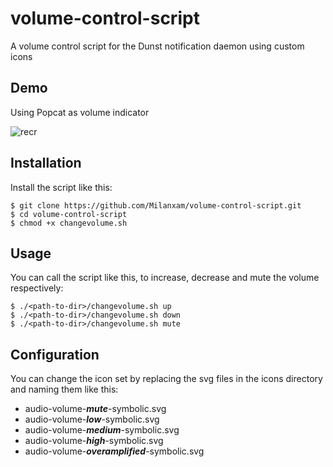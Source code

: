 # volume-control-script

A volume control script for the Dunst notification daemon using custom icons

## Demo 

Using Popcat as volume indicator

![recr](https://user-images.githubusercontent.com/96538473/225101522-100d7e7b-4ba8-4d3a-b080-47214013be99.gif)

## Installation

Install the script like this:

```
$ git clone https://github.com/Milanxam/volume-control-script.git
$ cd volume-control-script
$ chmod +x changevolume.sh 
```

## Usage 

You can call the script like this, to increase, decrease and mute the volume respectively:

```
$ ./<path-to-dir>/changevolume.sh up
$ ./<path-to-dir>/changevolume.sh down
$ ./<path-to-dir>/changevolume.sh mute
```

## Configuration

You can change the icon set by replacing the svg files in the icons directory
and naming them like this: 

- audio-volume-***mute***-symbolic.svg
- audio-volume-***low***-symbolic.svg
- audio-volume-***medium***-symbolic.svg
- audio-volume-***high***-symbolic.svg
- audio-volume-***overamplified***-symbolic.svg
